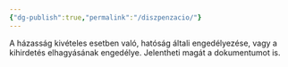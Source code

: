 ```yaml
---
{"dg-publish":true,"permalink":"/diszpenzacio/"}
---
```


A házasság kivételes esetben való, hatóság általi engedélyezése, vagy a kihirdetés elhagyásának engedélye.
Jelentheti magát a dokumentumot is.
